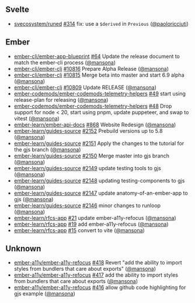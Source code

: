 ## Svelte

- [svecosystem/runed] [#314](https://github.com/svecosystem/runed/pull/314) fix: use a `$derived` in `Previous` ([@paoloricciuti])

## Ember

- [ember-cli/ember-app-blueprint] [#64](https://github.com/ember-cli/ember-app-blueprint/pull/64) Update the release document to match the ember-cli process ([@mansona])
- [ember-cli/ember-cli] [#10816](https://github.com/ember-cli/ember-cli/pull/10816) Prepare Alpha Release ([@mansona])
- [ember-cli/ember-cli] [#10815](https://github.com/ember-cli/ember-cli/pull/10815) Merge beta into master and start 6.9 alpha ([@mansona])
- [ember-cli/ember-cli] [#10809](https://github.com/ember-cli/ember-cli/pull/10809) Update RELEASE ([@mansona])
- [ember-codemods/ember-codemods-telemetry-helpers] [#49](https://github.com/ember-codemods/ember-codemods-telemetry-helpers/pull/49) start using release-plan for releasing ([@mansona])
- [ember-codemods/ember-codemods-telemetry-helpers] [#48](https://github.com/ember-codemods/ember-codemods-telemetry-helpers/pull/48) Drop support for node < 20, start using pnpm, update puppeteer, and swap to vitest ([@mansona])
- [ember-learn/ember-api-docs] [#868](https://github.com/ember-learn/ember-api-docs/pull/868) Website Redesign ([@mansona])
- [ember-learn/guides-source] [#2152](https://github.com/ember-learn/guides-source/pull/2152) Prebuild versions up to 5.8 ([@mansona])
- [ember-learn/guides-source] [#2151](https://github.com/ember-learn/guides-source/pull/2151) Apply the changes to the tutorial for the gjs branch ([@mansona])
- [ember-learn/guides-source] [#2150](https://github.com/ember-learn/guides-source/pull/2150) Merge master into gjs branch ([@mansona])
- [ember-learn/guides-source] [#2149](https://github.com/ember-learn/guides-source/pull/2149) update testing tools to gjs ([@mansona])
- [ember-learn/guides-source] [#2148](https://github.com/ember-learn/guides-source/pull/2148) updating testing-components to gjs ([@mansona])
- [ember-learn/guides-source] [#2147](https://github.com/ember-learn/guides-source/pull/2147) update anatomy-of-an-ember-app to gjs ([@mansona])
- [ember-learn/guides-source] [#2146](https://github.com/ember-learn/guides-source/pull/2146) minor changes to runloop ([@mansona])
- [ember-learn/rfcs-app] [#21](https://github.com/ember-learn/rfcs-app/pull/21) update ember-a11y-refocus ([@mansona])
- [ember-learn/rfcs-app] [#19](https://github.com/ember-learn/rfcs-app/pull/19) add ember-a11y-refocus ([@mansona])
- [ember-learn/rfcs-app] [#15](https://github.com/ember-learn/rfcs-app/pull/15) convert to vite ([@mansona])

## Unknown

- [ember-a11y/ember-a11y-refocus] [#418](https://github.com/ember-a11y/ember-a11y-refocus/pull/418) Revert "add the ability to import styles from bundlers that care about exports" ([@mansona])
- [ember-a11y/ember-a11y-refocus] [#417](https://github.com/ember-a11y/ember-a11y-refocus/pull/417) add the ability to import styles from bundlers that care about exports ([@mansona])
- [ember-a11y/ember-a11y-refocus] [#416](https://github.com/ember-a11y/ember-a11y-refocus/pull/416) allow github code highlighting for gjs example ([@mansona])

[@mansona]: https://github.com/mansona
[@paoloricciuti]: https://github.com/paoloricciuti
[ember-a11y/ember-a11y-refocus]: https://github.com/ember-a11y/ember-a11y-refocus
[ember-cli/ember-app-blueprint]: https://github.com/ember-cli/ember-app-blueprint
[ember-cli/ember-cli]: https://github.com/ember-cli/ember-cli
[ember-codemods/ember-codemods-telemetry-helpers]: https://github.com/ember-codemods/ember-codemods-telemetry-helpers
[ember-learn/ember-api-docs]: https://github.com/ember-learn/ember-api-docs
[ember-learn/guides-source]: https://github.com/ember-learn/guides-source
[ember-learn/rfcs-app]: https://github.com/ember-learn/rfcs-app
[svecosystem/runed]: https://github.com/svecosystem/runed
